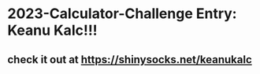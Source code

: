 # 2023-Calculator-Challenge Entry: Keanu Kalc!!!

## check it out at https://shinysocks.net/keanukalc

